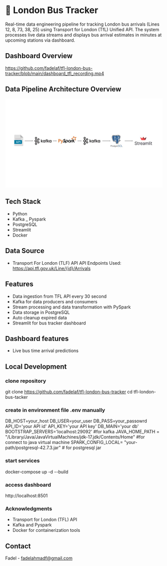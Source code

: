 
# 🚌 London Bus Tracker

Real-time data engineering pipeline for tracking London bus arrivals (Lines 12, 8, 73, 38, 25) using Transport for London (TfL) Unified API. 
The system processes live data streams and displays bus arrival estimates in minutes at upcoming stations via dashboard.


## Dashboard Overview

https://github.com/fadelaf/tfl-london-bus-tracker/blob/main/dashboard_tfl_recording.mp4

## Data Pipeline Architecture Overview

<img src="./tfl-data-pipeline.jpg" alt="Data Pipeline" width="800"/>

## Tech Stack
- Python
- Kafka
_ Pyspark
- PostgreSQL
- Streamlit
- Docker

## Data Source

- Transport For London (TLF) API
    API Endpoints Used: https://api.tfl.gov.uk/Line/{id}/Arrivals

## Features
- Data ingestion from TFL API every 30 second
- Kafka for data producers and consumers
- Stream processing and data transformation with PySpark
- Data storage in PostgreSQL
- Auto cleanup expired data
- Streamlit for bus tracker dashboard

## Dashboard features
- Live bus time arrival predictions

## Local Development

### clone repository
git clone https://github.com/fadelaf/tfl-london-bus-tracker
cd tfl-london-bus-tacker

### create in environment file .env manually
DB_HOST=your_host
DB_USER=your_user
DB_PASS=your_passowrd
API_ID='your API id'
API_KEY='your API key'
DB_MAIN='your db'
BOOTSTRAP_SERVERS='localhost:29092' #for kafka
JAVA_HOME_PATH = "/Library/Java/JavaVirtualMachines/jdk-17.jdk/Contents/Home"  #for connect to java virtual machine
SPARK_CONFIG_LOCAL= "your-path/postgresql-42.7.3.jar" # for postgresql jar

### start services 
docker-compose up -d --build

### access dashboard
http://localhost:8501

### Acknowledgments
- Transport for London (TFL) API
- Kafka and Pyspark
- Docker for containerization tools

## Contact
Fadel - fadelahmadf@gmail.com